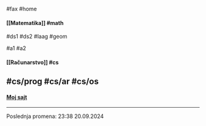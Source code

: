 #fax #home
$\:$

#### [[Matematika]] #math
#ds1 #ds2 #laag #geom 

#a1 #a2
$\:$
#### [[Računarstvo]] #cs
#cs/prog #cs/ar #cs/os
$\:$
---
#### [Moj sajt](https://ximinary.github.io/web/)

---
Poslednja promena: 23:38 20.09.2024
